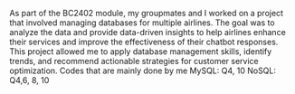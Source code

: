 As part of the BC2402 module, my groupmates and I worked on a project that involved managing databases for multiple airlines. The goal was to analyze the data and provide data-driven insights to help airlines enhance their services and improve the effectiveness of their chatbot responses. This project allowed me to apply database management skills, identify trends, and recommend actionable strategies for customer service optimization.
Codes that are mainly done by me
MySQL: Q4, 10
NoSQL: Q4,6, 8, 10
